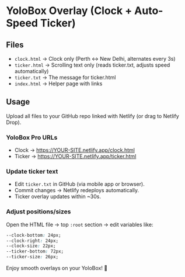 # YoloBox Overlay (Clock + Auto-Speed Ticker)

## Files
- `clock.html` → Clock only (Perth ↔ New Delhi, alternates every 3s)
- `ticker.html` → Scrolling text only (reads ticker.txt, adjusts speed automatically)
- `ticker.txt` → The message for ticker.html
- `index.html` → Helper page with links

## Usage
Upload all files to your GitHub repo linked with Netlify (or drag to Netlify Drop).

### YoloBox Pro URLs
- Clock → https://YOUR-SITE.netlify.app/clock.html
- Ticker → https://YOUR-SITE.netlify.app/ticker.html

### Update ticker text
- Edit `ticker.txt` in GitHub (via mobile app or browser).
- Commit changes → Netlify redeploys automatically.
- Ticker overlay updates within ~30s.

### Adjust positions/sizes
Open the HTML file → top `:root` section → edit variables like:
```css
--clock-bottom: 24px;
--clock-right: 24px;
--clock-size: 22px;
--ticker-bottom: 72px;
--ticker-size: 26px;
```

Enjoy smooth overlays on your YoloBox! 🎥
